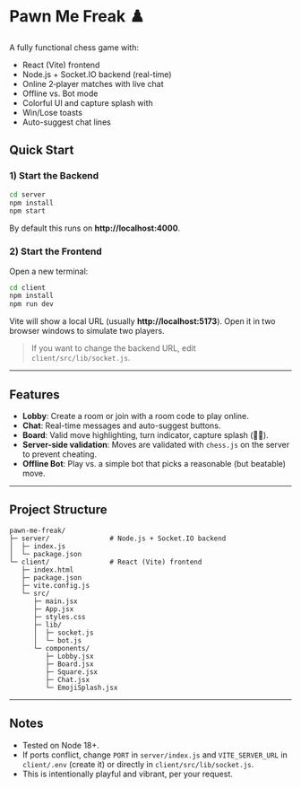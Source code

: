 # Pawn Me Freak ♟️

A fully functional chess game with:
- React (Vite) frontend
- Node.js + Socket.IO backend (real-time)
- Online 2‑player matches with live chat
- Offline vs. Bot mode
- Colorful UI and capture splash with 
- Win/Lose toasts
- Auto-suggest chat lines

## Quick Start

### 1) Start the Backend
```bash
cd server
npm install
npm start
```
By default this runs on **http://localhost:4000**.

### 2) Start the Frontend
Open a new terminal:
```bash
cd client
npm install
npm run dev
```
Vite will show a local URL (usually **http://localhost:5173**). Open it in two browser windows to simulate two players.

> If you want to change the backend URL, edit `client/src/lib/socket.js`.

---

## Features

- **Lobby**: Create a room or join with a room code to play online.
- **Chat**: Real-time messages and auto-suggest buttons.
- **Board**: Valid move highlighting, turn indicator, capture splash (👅💦).
- **Server-side validation**: Moves are validated with `chess.js` on the server to prevent cheating.
- **Offline Bot**: Play vs. a simple bot that picks a reasonable (but beatable) move.

---

## Project Structure

```
pawn-me-freak/
├─ server/               # Node.js + Socket.IO backend
│  ├─ index.js
│  └─ package.json
└─ client/               # React (Vite) frontend
   ├─ index.html
   ├─ package.json
   ├─ vite.config.js
   └─ src/
      ├─ main.jsx
      ├─ App.jsx
      ├─ styles.css
      ├─ lib/
      │  ├─ socket.js
      │  └─ bot.js
      └─ components/
         ├─ Lobby.jsx
         ├─ Board.jsx
         ├─ Square.jsx
         ├─ Chat.jsx
         └─ EmojiSplash.jsx
```

---

## Notes
- Tested on Node 18+.
- If ports conflict, change `PORT` in `server/index.js` and `VITE_SERVER_URL` in `client/.env` (create it) or directly in `client/src/lib/socket.js`.
- This is intentionally playful and vibrant, per your request.
